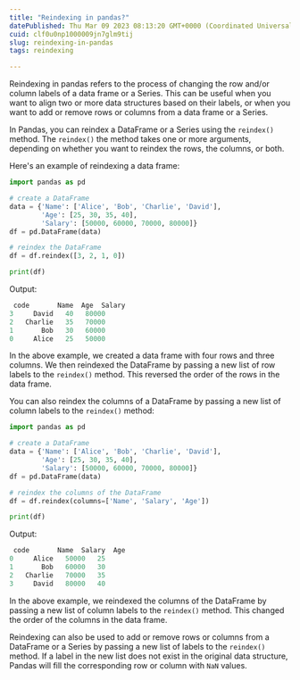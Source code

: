 ```yaml
---
title: "Reindexing in pandas?"
datePublished: Thu Mar 09 2023 08:13:20 GMT+0000 (Coordinated Universal Time)
cuid: clf0u0np1000009jn7glm9tij
slug: reindexing-in-pandas
tags: reindexing

---
```


Reindexing in pandas refers to the process of changing the row and/or column labels of a data frame or a Series. This can be useful when you want to align two or more data structures based on their labels, or when you want to add or remove rows or columns from a data frame or a Series.

In Pandas, you can reindex a DataFrame or a Series using the `reindex()` method. The `reindex()` the method takes one or more arguments, depending on whether you want to reindex the rows, the columns, or both.

Here's an example of reindexing a data frame:

```python
import pandas as pd

# create a DataFrame
data = {'Name': ['Alice', 'Bob', 'Charlie', 'David'],
        'Age': [25, 30, 35, 40],
        'Salary': [50000, 60000, 70000, 80000]}
df = pd.DataFrame(data)

# reindex the DataFrame
df = df.reindex([3, 2, 1, 0])

print(df)
```

Output:

```python
 code       Name  Age  Salary
3     David   40   80000
2   Charlie   35   70000
1       Bob   30   60000
0     Alice   25   50000
```

In the above example, we created a data frame with four rows and three columns. We then reindexed the DataFrame by passing a new list of row labels to the `reindex()` method. This reversed the order of the rows in the data frame.

You can also reindex the columns of a DataFrame by passing a new list of column labels to the `reindex()` method:

```python
import pandas as pd

# create a DataFrame
data = {'Name': ['Alice', 'Bob', 'Charlie', 'David'],
        'Age': [25, 30, 35, 40],
        'Salary': [50000, 60000, 70000, 80000]}
df = pd.DataFrame(data)

# reindex the columns of the DataFrame
df = df.reindex(columns=['Name', 'Salary', 'Age'])

print(df)
```

Output:

```python
 code       Name  Salary  Age
0     Alice   50000   25
1       Bob   60000   30
2   Charlie   70000   35
3     David   80000   40
```

In the above example, we reindexed the columns of the DataFrame by passing a new list of column labels to the `reindex()` method. This changed the order of the columns in the data frame.

Reindexing can also be used to add or remove rows or columns from a DataFrame or a Series by passing a new list of labels to the `reindex()` method. If a label in the new list does not exist in the original data structure, Pandas will fill the corresponding row or column with `NaN` values.